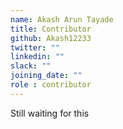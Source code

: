 ```yaml
---
name: Akash Arun Tayade
title: Contributor
github: Akash12233
twitter: ""
linkedin: ""
slack: ""
joining_date: ""
role : contributor
---
```


Still waiting for this
